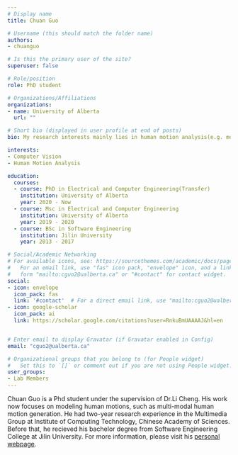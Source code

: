 ```yaml
---
# Display name
title: Chuan Guo

# Username (this should match the folder name)
authors:
- chuanguo

# Is this the primary user of the site?
superuser: false

# Role/position
role: PhD student

# Organizations/Affiliations
organizations:
- name: University of Alberta
  url: ""

# Short bio (displayed in user profile at end of posts)
bio: My research interests mainly lies in human motion analysis(e.g. motion synthesis, prediction)

interests:
- Computer Vision
- Human Motion Analysis

education:
  courses:
  - course: PhD in Electrical and Computer Engineering(Transfer)
    institution: University of Alberta
    year: 2020 - Now
  - course: Msc in Electrical and Computer Engineering
    institution: University of Alberta
    year: 2019 - 2020
  - course: BSc in Software Engineering
    institution: Jilin University
    year: 2013 - 2017

# Social/Academic Networking
# For available icons, see: https://sourcethemes.com/academic/docs/page-builder/#icons
#   For an email link, use "fas" icon pack, "envelope" icon, and a link in the
#   form "mailto:cguo2@ualberta.ca" or "#contact" for contact widget.
social:
- icon: envelope
  icon_pack: fas
  link: '#contact'  # For a direct email link, use "mailto:cguo2@ualberta.ca".
- icon: google-scholar
  icon_pack: ai
  link: https://scholar.google.com/citations?user=RnkuBmUAAAAJ&hl=en


# Enter email to display Gravatar (if Gravatar enabled in Config)
email: "cguo2@ualberta.ca"

# Organizational groups that you belong to (for People widget)
#   Set this to `[]` or comment out if you are not using People widget.
user_groups:
- Lab Members
---
```


Chuan Guo is a Phd student under the supervision of Dr.Li Cheng. His work now focuses on modeling human motions, such as multi-modal human motion generation. He had two-year research experience in the Multimedia Group at Institute of Computing Technology, Chinese Academy of Sciences. Before that, he recieved his bachelor degree from Software Engineering College at Jilin University. For more information, please visit his [personal webpage](https://ericguo5513.github.io/).
